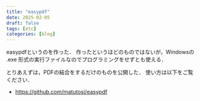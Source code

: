 ```yaml
---
title: "easypdf"
date: 2025-02-05
draft: false
tags: [etc]
categories: [blog]
---
```


easypdfというのを作った．
作ったというほどのものではないが，Windowsの .exe 形式の実行ファイルなのでプログラミングをせずとも使える．

とりあえずは，PDFの結合をするだけのものを公開した．
使い方は以下をご覧ください．

- https://github.com/matutosi/easypdf   
